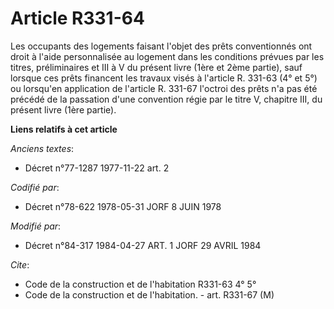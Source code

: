 # Article R331-64

Les occupants des logements faisant l'objet des prêts conventionnés ont droit à l'aide personnalisée au logement dans les
conditions prévues par les titres, préliminaires et III à V du présent livre (1ère et 2ème partie), sauf lorsque ces prêts
financent les travaux visés à l'article R. 331-63 (4° et 5°) ou lorsqu'en application de l'article R. 331-67 l'octroi des
prêts n'a pas été précédé de la passation d'une convention régie par le titre V, chapitre III, du présent livre (1ère
partie).

**Liens relatifs à cet article**

_Anciens textes_:

  - Décret n°77-1287 1977-11-22 art. 2

_Codifié par_:

  - Décret n°78-622 1978-05-31 JORF 8 JUIN 1978

_Modifié par_:

  - Décret n°84-317 1984-04-27 ART. 1 JORF 29 AVRIL 1984

_Cite_:

  - Code de la construction et de l'habitation R331-63 4° 5°
  - Code de la construction et de l'habitation. - art. R331-67 (M)
